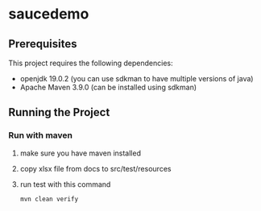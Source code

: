 # saucedemo

## Prerequisites
This project requires the following dependencies:
* openjdk 19.0.2 (you can use sdkman to have multiple versions of java)
* Apache Maven 3.9.0 (can be installed using sdkman)
 
## Running the Project

### Run with maven

1. make sure you have maven installed
2. copy xlsx file from docs to src/test/resources
3. run test with this command

   ```bash
   mvn clean verify
